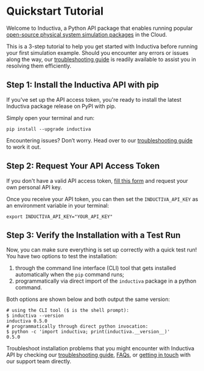 # Quickstart Tutorial

Welcome to Inductiva, a Python API package that enables running popular
[open-source physical system simulation packages](../simulators/overview.md) in the Cloud. 

This is a 3-step tutorial to help you get started with Inductiva 
before running your first simulation example. Should you encounter any errors or 
issues along the way, our [troubleshooting guide](../api_reference/troubleshooting.md) is
readily available to assist you in resolving them efficiently.

## Step 1: Install the Inductiva API with pip
If you've set up the API access token, you're ready to install the 
latest Inductiva package release on PyPI with pip. 

Simply open your terminal and run:

```
pip install --upgrade inductiva
```

Encountering issues? Don’t worry. Head over to our [troubleshooting guide](../api_reference/troubleshooting.md)
to work it out.

## Step 2: Request Your API Access Token
If you don't have a valid API access token, [fill this form](https://docs.google.com/forms/d/e/1FAIpQLSflytIIwzaBE_ZzoRloVm3uTo1OQCH6Cqhw3bhFVnC61s7Wmw/viewform) and request 
your own personal API key.

Once you receive your API token, you can then set the `INDUCTIVA_API_KEY` as an 
environment variable in your terminal:
```
export INDUCTIVA_API_KEY="YOUR_API_KEY"
```

## Step 3: Verify the Installation with a Test Run

Now, you can make sure everything is set up correctly with a quick test run!
You have two options to test the installation:
1. through the command line interface (CLI) tool that gets installed
   automatically when the `pip` command runs;
2. programmatically via direct import of the `inductiva` package in a python
   command.

Both options are shown below and both output the same version:

```console
# using the CLI tool ($ is the shell prompt):
$ inductiva --version
inductiva 0.5.0
# programmatically through direct python invocation:
$ python -c 'import inductiva; print(inductiva.__version__)'
0.5.0
```


Troubleshoot installation problems that you might encounter with Inductiva 
API by checking our [troubleshooting guide](../api_reference/troubleshooting.md),
[FAQs](../api_reference/faq.md), or [getting in touch](mailto:support@inductiva.ai)
with our support team directly.
